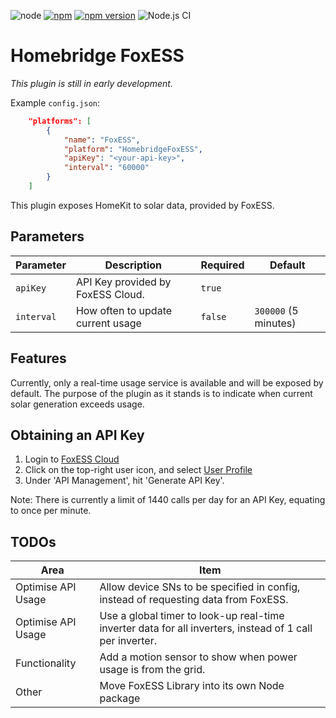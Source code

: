 ![node](https://img.shields.io/node/v/homebridge-foxess)
[![npm](https://img.shields.io/npm/dt/homebridge-foxess.svg)](https://www.npmjs.com/package/homebridge-foxess)
[![npm version](https://badge.fury.io/js/homebridge-foxess.svg)](https://badge.fury.io/js/homebridge-foxess)
![Node.js CI](https://github.com/teh-hippo/homebridge-foxess/workflows/Node.js%20CI/badge.svg)

# Homebridge FoxESS

*This plugin is still in early development.*

Example `config.json`:

```json
    "platforms": [
        {
            "name": "FoxESS",
            "platform": "HomebridgeFoxESS",
            "apiKey": "<your-api-key>",
            "interval": "60000"
        }
    ]
```

This plugin exposes HomeKit to solar data, provided by FoxESS.

## Parameters

| Parameter | Description | Required | Default
| --------- | ----- | ------- | ------ |
| `apiKey`| API Key provided by FoxESS Cloud. | `true` | |
| `interval`| How often to update current usage | `false` | `300000` (5 minutes) |

## Features

Currently, only a real-time usage service is available and will be exposed by default.
The purpose of the plugin as it stands is to indicate when current solar generation exceeds usage.

## Obtaining an API Key

1. Login to [FoxESS Cloud](https://www.foxesscloud.com)
1. Click on the top-right user icon, and select [User Profile](https://www.foxesscloud.com/user/center)
1. Under 'API Management', hit 'Generate API Key'.

Note: There is currently a limit of 1440 calls per day for an API Key, equating to once per minute.

## TODOs

| Area | Item |
| ---- | ---- |
| Optimise API Usage | Allow device SNs to be specified in config, instead of requesting data from FoxESS. |
| Optimise API Usage | Use a global timer to look-up real-time inverter data for all inverters, instead of 1 call per inverter. |
| Functionality | Add a motion sensor to show when power usage is from the grid. |
| Other | Move FoxESS Library into its own Node package |
